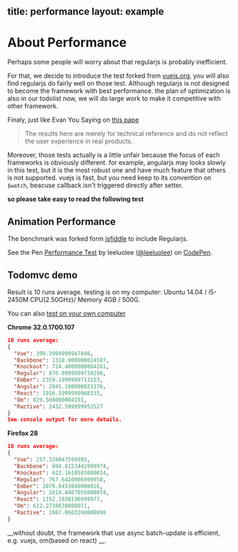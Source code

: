 title: performance
layout: example
------------

# About  Performance 


Perhaps some people will worry about that regularjs is probably inefficient.

For that, we decide to introduce the test forked from [vuejs.org](vuejs.org), you will also find regularjs do fairly well on those test. Although regularjs is not designed to become the framework with best performance. the plan of optimization is also in our todolist now, we will do large work to make it competitive with other framework.

Finaly, just like Evan You Saying on [this pape](http://vuejs.org/perf/index.html)
>  The results here are merely for technical reference and do not reflect the user experience in real products.

Moreover, those tests actually is a little unfair because the focus of each frameworks is obviously different. for example,  angularjs may looks slowly in this test, but it is the most robust one and have much feature that others is not supported. vuejs is fast, but you need keep to its convention on `$watch`, beacuse callback isn't triggered directly after setter. 

__so please take easy to read the following test__

## Animation Performance

The benchmark was forked form [jsfiddle](http://jsfiddle.net/rich_harris/R9HRM/) to include Regularjs. 

<p data-height="400" data-theme-id="480" data-slug-hash="gDnxq" data-default-tab="result" class='codepen'>See the Pen <a href='http://codepen.io/leeluolee/pen/gDnxq/'>Performance Test</a> by leeluolee (<a href='http://codepen.io/leeluolee'>@leeluolee</a>) on <a href='http://codepen.io'>CodePen</a>.</p>


## Todomvc demo

Result is 10 runs average. testing is on my computer: Ubuntu 14.04 / i5-2450M CPU(2.50GHz)/ Memory 4GB / 500G.

You can also [test on your own computer](/perf/todomvc-benchmark/index.html)

__Chrome 32.0.1700.107__

```json
10 runs average:
{
  "Vue": 399.3999999947846,
  "Backbone": 1318.900000024587,
  "Knockout": 724.4000000064261,
  "Regular": 876.8999999738298,
  "Ember": 2359.1999999713153,
  "Angular": 2845.100000023376,
  "React": 1916.5999999968335,
  "Om": 829.500000004191,
  "Ractive": 2432.599999953527
}
See console output for more details.
```


__Firefox 28__

```json
10 runs average:
{
  "Vue": 257.334847599993,
  "Backbone": 804.8153442999974,
  "Knockout": 622.1618583000014,
  "Regular": 767.6420086999958,
  "Ember": 2079.0453040000016,
  "Angular": 1614.8467055000074,
  "React": 1152.1938196999977,
  "Om": 612.2738638000071,
  "Ractive": 1987.0603260000098
}
```


__without doubt, the framework that use async batch-update is efficient, e.g. vuejs, om(based on react) __.



